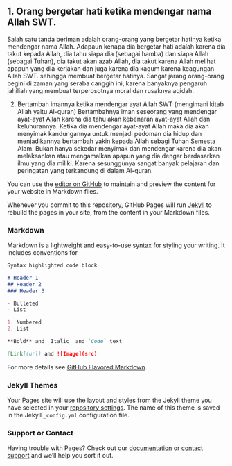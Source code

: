 ## 1.    Orang bergetar hati ketika mendengar nama Allah SWT.
Salah satu tanda beriman adalah orang-orang yang bergetar hatinya ketika mendengar nama Allah. Adapaun kenapa dia bergetar hati adalah karena dia takut kepada Allah, dia tahu siapa dia (sebagai hamba) dan siapa Allah (sebagai Tuhan), dia takut akan azab Allah, dia takut karena Allah melihat apapun yang dia kerjakan dan juga karena dia kagum karena keagungan Allah SWT. sehingga membuat bergetar hatinya. Sangat jarang orang-orang begini di zaman yang seraba canggih ini, karena banyaknya pengaruh jahiliah yang membuat terperosotnya moral dan rusaknya aqidah.

2.    Bertambah imannya ketika mendengar ayat Allah SWT (mengimani kitab Allah yaitu Al-quran)
Bertambahnya iman seseorang yang mendengar ayat-ayat Allah karena dia tahu akan kebenaran ayat-ayat Allah dan keluhurannya. Ketika dia mendengar ayat-ayat Allah maka dia akan menyimak kandungannya untuk menjadi pedoman dia hidup dan menjadikannya bertambah yakin kepada Allah sebagi Tuhan Semesta Alam. Bukan hanya sekedar menyimak dan mendengar karena dia akan melaksankan atau mengamalkan apapun yang dia dengar berdasarkan ilmu yang dia miliki. Karena sesunggunya sangat banyak pelajaran dan peringatan yang terkandung di dalam Al-quran. 

You can use the [editor on GitHub](https://github.com/Muhnirwanhabibi/Assalamuaalaikum/edit/master/README.md) to maintain and preview the content for your website in Markdown files.

Whenever you commit to this repository, GitHub Pages will run [Jekyll](https://jekyllrb.com/) to rebuild the pages in your site, from the content in your Markdown files.

### Markdown

Markdown is a lightweight and easy-to-use syntax for styling your writing. It includes conventions for

```markdown
Syntax highlighted code block

# Header 1
## Header 2
### Header 3

- Bulleted
- List

1. Numbered
2. List

**Bold** and _Italic_ and `Code` text

[Link](url) and ![Image](src)
```

For more details see [GitHub Flavored Markdown](https://guides.github.com/features/mastering-markdown/).

### Jekyll Themes

Your Pages site will use the layout and styles from the Jekyll theme you have selected in your [repository settings](https://github.com/Muhnirwanhabibi/Assalamuaalaikum/settings). The name of this theme is saved in the Jekyll `_config.yml` configuration file.

### Support or Contact

Having trouble with Pages? Check out our [documentation](https://help.github.com/categories/github-pages-basics/) or [contact support](https://github.com/contact) and we’ll help you sort it out.
